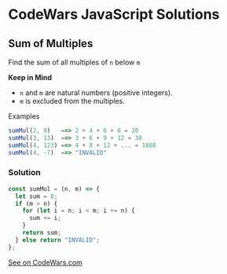 # CodeWars JavaScript Solutions

## Sum of Multiples

Find the sum of all multiples of `n` below `m`

**Keep in Mind**

- `n` and `m` are natural numbers (positive integers).
- `m` is excluded from the multiples.

Examples

```javascript
sumMul(2, 9)   ==> 2 + 4 + 6 + 8 = 20
sumMul(3, 13)  ==> 3 + 6 + 9 + 12 = 30
sumMul(4, 123) ==> 4 + 8 + 12 + ... = 1860
sumMul(4, -7)  ==> "INVALID"

```

### Solution

```javascript
const sumMul = (n, m) => {
  let sum = 0;
  if (m > n) {
    for (let i = n; i < m; i += n) {
      sum += i;
    }
    return sum;
  } else return "INVALID";
};
```

[See on CodeWars.com](https://www.codewars.com/kata/57241e0f440cd279b5000829/javascript)
